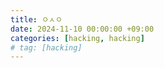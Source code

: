 ```yaml
---
title: ㅇㅅㅇ
date: 2024-11-10 00:00:00 +09:00
categories: [hacking, hacking]
# tag: [hacking]
---
```

